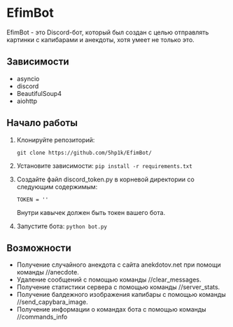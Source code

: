 # EfimBot

EfimBot - это Discord-бот, который был создан с целью отправлять картинки с капибарами и анекдоты,
хотя умеет не только это.

## Зависимости

- asyncio
- discord
- BeautifulSoup4
- aiohttp

## Начало работы

1. Клонируйте репозиторий:

   ```git clone https://github.com/5hp1k/EfimBot/```
2. Установите зависимости:
   ```pip install -r requirements.txt```

3. Создайте файл discord_token.py в корневой директории со следующим содержимым:

   ```TOKEN = ''```

    Внутри кавычек должен быть токен вашего бота.


4. Запустите бота:
    ```python bot.py```

## Возможности
- Получение случайного анекдота с сайта anekdotov.net при помощи команды //anecdote.
- Удаление сообщений с помощью команды //clear_messages.
- Получение статистики сервера с помощью команды //server_stats.
- Получение балдежного изображения капибары с помощью команды //send_capybara_image.
- Получение информации о командах бота с помощью команды //commands_info